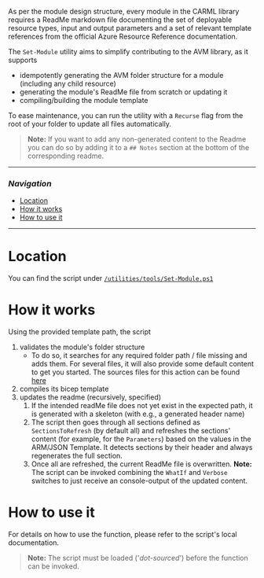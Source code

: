 As per the module design structure, every module in the CARML library requires a ReadMe markdown file documenting the set of deployable resource types, input and output parameters and a set of relevant template references from the official Azure Resource Reference documentation.

The `Set-Module` utility aims to simplify contributing to the AVM library, as it supports
- idempotently generating the AVM folder structure for a module (including any child resource)
- generating the module's ReadMe file from scratch or updating it
- compiling/building the module template

To ease maintenance, you can run the utility with a `Recurse` flag from the root of your folder to update all files automatically.

> **Note:** If you want to add any non-generated content to the Readme you can do so by adding it to a `## Notes` section at the bottom of the corresponding readme.

---

### _Navigation_

- [Location](#location)
- [How it works](#how-it-works)
- [How to use it](#how-to-use-it)

---
# Location

You can find the script under [`/utilities/tools/Set-Module.ps1`](https://github.com/Azure/ResourceModules/blob/main/utilities/tools/Set-Module.ps1)

# How it works

Using the provided template path, the script
1. validates the module's folder structure
   - To do so, it searches for any required folder path / file missing and adds them. For several files, it will also provide some default content to get you started. The sources files for this action can be found [here](https://github.com/Azure/ResourceModules/tree/main/utilities/tools/helper/src)
1. compiles its bicep template
1. updates the readme (recursively, specified)
   1. If the intended readMe file does not yet exist in the expected path, it is generated with a skeleton (with e.g., a generated header name)
   1. The script then goes through all sections defined as `SectionsToRefresh` (by default all) and refreshes the sections' content (for example, for the `Parameters`) based on the values in the ARM/JSON Template. It detects sections by their header and always regenerates the full section.
   1. Once all are refreshed, the current ReadMe file is overwritten. **Note:** The script can be invoked combining the `WhatIf` and `Verbose` switches to just receive an console-output of the updated content.

# How to use it

For details on how to use the function, please refer to the script's local documentation.
> **Note:** The script must be loaded ('*dot-sourced*') before the function can be invoked.
